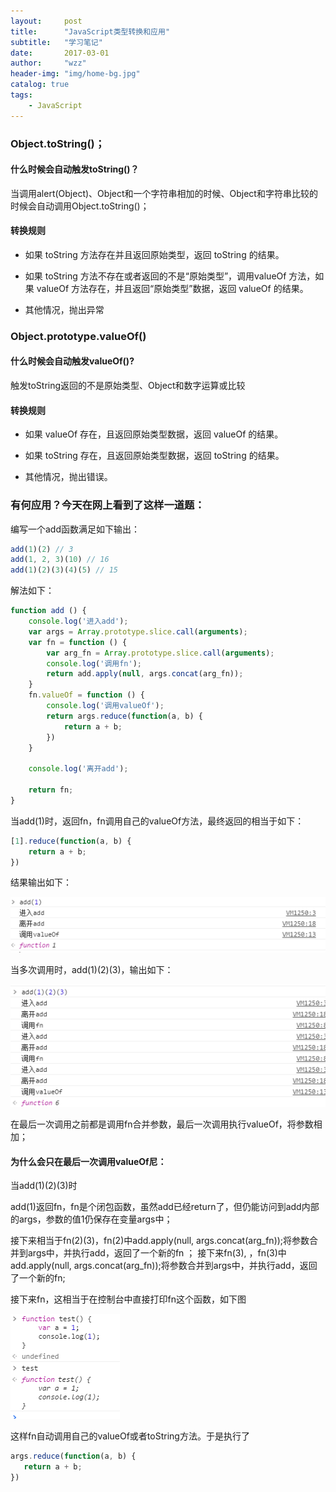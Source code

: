 ```yaml
---
layout:     post
title:      "JavaScript类型转换和应用"
subtitle:   "学习笔记"
date:       2017-03-01
author:     "wzz"
header-img: "img/home-bg.jpg"
catalog: true
tags:
    - JavaScript
---
```


### Object.toString()；

#### 什么时候会自动触发toString()？

当调用alert(Object)、Object和一个字符串相加的时候、Object和字符串比较的时候会自动调用Object.toString()；

#### 转换规则

* 如果 toString 方法存在并且返回原始类型，返回 toString 的结果。

* 如果 toString 方法不存在或者返回的不是“原始类型”，调用valueOf 方法，如果 valueOf 方法存在，并且返回“原始类型”数据，返回 valueOf 的结果。

* 其他情况，抛出异常

### Object.prototype.valueOf()

#### 什么时候会自动触发valueOf()?

触发toString返回的不是原始类型、Object和数字运算或比较

#### 转换规则

* 如果 valueOf 存在，且返回原始类型数据，返回 valueOf 的结果。

* 如果 toString 存在，且返回原始类型数据，返回 toString 的结果。

* 其他情况，抛出错误。

### 有何应用？今天在网上看到了这样一道题：

编写一个add函数满足如下输出：
```js
add(1)(2) // 3
add(1, 2, 3)(10) // 16
add(1)(2)(3)(4)(5) // 15
```

解法如下：

```js
function add () {
    console.log('进入add');
    var args = Array.prototype.slice.call(arguments);
    var fn = function () {
        var arg_fn = Array.prototype.slice.call(arguments);
        console.log('调用fn');
        return add.apply(null, args.concat(arg_fn));
    }
    fn.valueOf = function () {
        console.log('调用valueOf');
        return args.reduce(function(a, b) {
            return a + b;
        })
    }

    console.log('离开add');

    return fn;
}
```

当add(1)时，返回fn，fn调用自己的valueOf方法，最终返回的相当于如下：

```js
[1].reduce(function(a, b) {
    return a + b;
})
```

结果输出如下：

![img](/img/20170301/0.png)

当多次调用时，add(1)(2)(3)，输出如下：

![img](/img/20170301/1.png)

在最后一次调用之前都是调用fn合并参数，最后一次调用执行valueOf，将参数相加；

#### 为什么会只在最后一次调用valueOf尼：

当add(1)(2)(3)时

add(1)返回fn，fn是个闭包函数，虽然add已经return了，但仍能访问到add内部的args，参数的值1仍保存在变量args中；

接下来相当于fn(2)(3)，fn(2)中add.apply(null, args.concat(arg_fn));将参数合并到args中，并执行add，返回了一个新的fn
；
接下来fn(3), ，fn(3)中add.apply(null, args.concat(arg_fn));将参数合并到args中，并执行add，返回了一个新的fn;

接下来fn，这相当于在控制台中直接打印fn这个函数，如下图

![img](/img/20170301/2.png)

这样fn自动调用自己的valueOf或者toString方法。于是执行了

```js
args.reduce(function(a, b) {
   return a + b;
})
```
